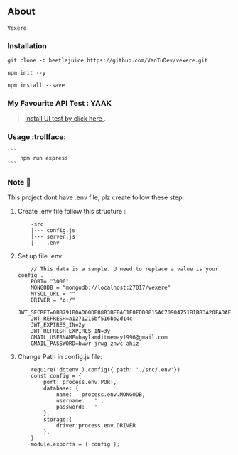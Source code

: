 ## About
    Vexere 

### Installation

```
git clone -b beetlejuice https://github.com/VanTuDev/vexere.git
```
```
npm init --y
```	
```
npm install --save
```

### My Favourite API Test  : YAAK      
>[Install UI test by click here ](https://yaak.app/download).
### Usage :trollface:
    ```
        npm run express
    ```
### Note :eyes:
This project dont have .env file, plz create follow these step:
1. Create .env file follow this structure :
    ```
        -src
        |--- config.js
        |--- server.js
        |--- .env 
    ```
2. Set up file .env: 
    ```
        // This data is a sample. U need to replace a value is your config .
        PORT= "3000"
        MONGODB = "mongodb://localhost:27017/vexere"
        MYSQL_URL = ""
        DRIVER = "c:/"
        JWT_SECRET=0BB791B0AD60DE88B3BEBAC1E0FDD8815AC70904751B1BB3A20FADAE35E024B6
        JWT_REFRESH=a1271215bf516bb2d14c 
        JWT_EXPIRES_IN=2y
        JWT_REFRESH_EXPIRES_IN=3y
        GMAIL_USERNAME=haylamditmemay1996@gmail.com
        GMAIL_PASSWORD=bwwr jrwg znwc ahiz
    ```
 3. Change Path in config.js file:
    ```
        require('dotenv').config({ path: './src/.env'})
        const config = {
            port: process.env.PORT,
            database: {
                name:   process.env.MONGODB,
                username:   '',
                password:   ''
            },
            storage:{
                driver:process.env.DRIVER
            },
        }
        module.exports = { config }; 
   ```